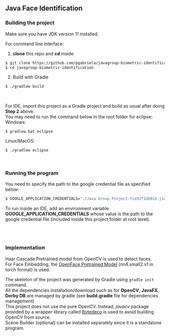 ## Java Face Identification


### Building the project
Make sure you have JDK version 11 installed.

For command line interface:<br/>
1. **clone** this repo and **cd** inside<br/>
```bash
$ git clone https://github.com/pgabriela/javagroup-biometric-identification
$ cd javagroup-biometric-identification
```
2. Build with Gradle<br/>
```bash
$ ./gradlew build
```
<br/>

For IDE, import this project as a Gradle project and build as usual after doing **Step 2** above.<br/>
You may need to run the command below in the root folder for eclipse:<br/>
Windows:
```
$ gradlew.bat eclipse
```

Linux/MacOS:
```bash
$ ./gradlew eclipse
```

<br/>

### Running the program
You need to specify the path to the google credential file as specified below:
```bash
$ GOOGLE_APPLICATION_CREDENTIALS="./Java Group Project-fce92f1db01e.json" ./gradlew run
```
To run inside an IDE, add an environment variable **GOOGLE_APPLICATION_CREDENTIALS** whose value is the path to the google credential file (included inside this project folder at root level).<br/><br/>

<br/>

### Implementation
Haar Cascade Pretrained model from OpenCV is used to detect faces.<br/>
For Face Embedding, the [OpenFace Pretrained Model](https://cmusatyalab.github.io/openface/models-and-accuracies/#pre-trained-models) (nn4.small2.v1 in torch format) is used.<br/>

The skeleton of the project was generated by Gradle using `gradle init` command.<br/>
All the dependencies installation/download such as for **OpenCV**, **JavaFX**, **Derby DB** are managed by gradle (see **build.gradle** file for dependencies management)<br/>
This project does not use the pure OpenCV. Instead, *javacv* package provided by a wrapper library called [Bytedeco](https://github.com/bytedeco) is used to avoid building OpenCV from source.<br/>
Scene Builder (optional) can be installed separately since it is a standalone program.<br/>
